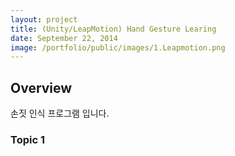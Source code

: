 ```yaml
---
layout: project
title: (Unity/LeapMotion) Hand Gesture Learing
date: September 22, 2014
image: /portfolio/public/images/1.Leapmotion.png
---
```


## Overview
손짓 인식 프로그램 입니다.

### Topic 1
